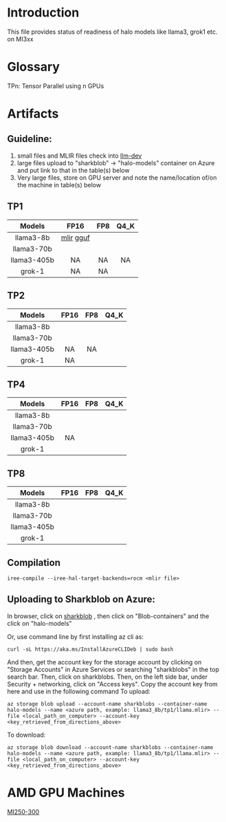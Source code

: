 
# Introduction
This file provides status of readiness of halo models like llama3, grok1 etc. on MI3xx 


# Glossary
TPn: Tensor Parallel using n GPUs

# Artifacts

## Guideline:
1) small files and MLIR files check into [llm-dev](https://github.com/nod-ai/llm-dev)
2) large files upload to "sharkblob" -> "halo-models" container on Azure and put link to that in the table(s) below
3) Very large files, store on GPU server and note the name/location of/on the machine in table(s) below 

## TP1
Models           |     FP16        |   FP8           |     Q4_K 
:--------------: | :-------------: |:----------------:|:----------------:
llama3-8b | [mlir](https://github.com/nod-ai/llm-dev/blob/main/models/llama.8b/llama.8b.fp16.mlir) [gguf](https://sharkpublic.blob.core.windows.net/sharkpublic/llama_gguf/llama.8b.fp16.gguf) | |
llama3-70b | | |
llama3-405b |NA | NA|NA
grok-1 |NA |NA |

## TP2
Models           |     FP16        |   FP8           |     Q4_K 
:--------------: | :-------------: |:----------------:|:----------------:
llama3-8b | | |
llama3-70b | | |
llama3-405b |NA |NA |
grok-1 |NA | |


## TP4
Models           |     FP16        |   FP8           |     Q4_K 
:--------------: | :-------------: |:----------------:|:----------------:
llama3-8b | | |
llama3-70b | | |
llama3-405b |NA | |
grok-1 | | |

## TP8
Models           |     FP16        |   FP8           |     Q4_K 
:--------------: | :-------------: |:----------------:|:----------------:
llama3-8b | | | 
llama3-70b | | |
llama3-405b | | |
grok-1 | | |

## Compilation
```
iree-compile --iree-hal-target-backends=rocm <mlir file>
```

## Uploading to Sharkblob on Azure:
In browser, click on [sharkblob](https://portal.azure.com/#@amdcloud.onmicrosoft.com/resource/subscriptions/8c190d1b-eb91-48d5-bec5-3e7cb7412e6c/resourceGroups/pdue-nod-ai-rg/providers/Microsoft.Storage/storageAccounts/sharkblobs/storagebrowser) , then click on "Blob-containers" and the click on "halo-models"

Or, use command line by first installing az cli as:
```
curl -sL https://aka.ms/InstallAzureCLIDeb | sudo bash
```
And then, get the account key for the storage account by clicking on "Storage Accounts" in Azure Services or searching "sharkblobs" in the top search bar. Then, click on sharkblobs. Then, on the left side bar, under Security + networking, click on "Access keys". Copy the account key from here and use in the following command
To upload:
```
az storage blob upload --account-name sharkblobs --container-name halo-models --name <azure path, example: llama3_8b/tp1/llama.mlir> --file <local_path_on_computer> --account-key <key_retrieved_from_directions_above>
```

To download:
```
az storage blob download --account-name sharkblobs --container-name halo-models --name <azure path, example: llama3_8b/tp1/llama.mlir> --file <local_path_on_computer> --account-key <key_retrieved_from_directions_above>
```

# AMD GPU Machines
[MI250-300](https://github.com/nod-ai/playbook/blob/main/HOWTO/access-mi250-mi300.md)
